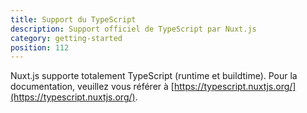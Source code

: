 ```yaml
---
title: Support du TypeScript
description: Support officiel de TypeScript par Nuxt.js
category: getting-started
position: 112
---
```


Nuxt.js supporte totalement TypeScript (runtime et buildtime). Pour la documentation, veuillez vous référer à [https://typescript.nuxtjs.org/](https://typescript.nuxtjs.org/).
